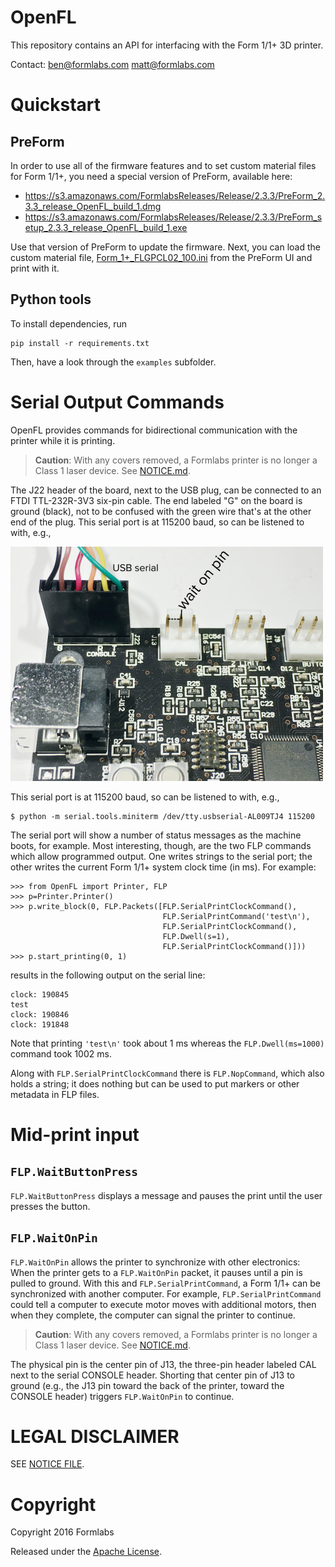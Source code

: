 # OpenFL
This repository contains an API for interfacing with the Form 1/1+ 3D printer.

Contact: ben@formlabs.com matt@formlabs.com

# Quickstart
## PreForm
In order to use all of the firmware features and to set custom material files for Form 1/1+, you need a special version of PreForm, available here:
* https://s3.amazonaws.com/FormlabsReleases/Release/2.3.3/PreForm_2.3.3_release_OpenFL_build_1.dmg
* https://s3.amazonaws.com/FormlabsReleases/Release/2.3.3/PreForm_setup_2.3.3_release_OpenFL_build_1.exe

Use that version of PreForm to update the firmware. Next, you can load the custom material file, [Form_1+_FLGPCL02_100.ini](Form_1+_FLGPCL02_100.ini) from the PreForm UI and print with it.

## Python tools
To install dependencies, run
```
pip install -r requirements.txt
```

Then, have a look through the `examples` subfolder.


# Serial Output Commands
OpenFL provides commands for bidirectional communication with the printer while it is printing.

> **Caution**: With any covers removed, a Formlabs printer is no longer a Class 1 laser device. See [NOTICE.md](NOTICE.md).

The J22 header of the board, next to the USB plug, can be connected to an FTDI TTL-232R-3V3 six-pin cable. The end labeled "G" on the board is ground (black), not to be confused with the green wire that's at the other end of the plug. This serial port is at 115200 baud, so can be listened to with, e.g.,

<img src="Form_1+_pinout.png" width="500" alt="Serial and wait-on-pin headers">

This serial port is at 115200 baud, so can be listened to with, e.g., 
```
$ python -m serial.tools.miniterm /dev/tty.usbserial-AL009TJ4 115200
```
The serial port will show a number of status messages as the machine boots, for example. Most interesting, though, are the two FLP commands which allow programmed output. One writes strings to the serial port; the other writes the current Form 1/1+ system clock time (in ms). For example:
```
>>> from OpenFL import Printer, FLP
>>> p=Printer.Printer()
>>> p.write_block(0, FLP.Packets([FLP.SerialPrintClockCommand(),
                                  FLP.SerialPrintCommand('test\n'),
                                  FLP.SerialPrintClockCommand(),
                                  FLP.Dwell(s=1),
                                  FLP.SerialPrintClockCommand()]))
>>> p.start_printing(0, 1)
```
results in the following output on the serial line:
```
clock: 190845
test
clock: 190846
clock: 191848
```
Note that printing `'test\n'` took about 1 ms whereas the `FLP.Dwell(ms=1000)` command took 1002 ms.

Along with `FLP.SerialPrintClockCommand` there is `FLP.NopCommand`, which also holds a string; it does nothing but can be used to put markers or other metadata in FLP files.

# Mid-print input
## `FLP.WaitButtonPress`
`FLP.WaitButtonPress` displays a message and pauses the print until the user presses the button.

## `FLP.WaitOnPin`
`FLP.WaitOnPin` allows the printer to synchronize with other electronics: When the printer gets to a `FLP.WaitOnPin` packet, it pauses until a pin is pulled to ground. With this and `FLP.SerialPrintCommand`, a Form 1/1+ can be synchronized with another computer. For example, `FLP.SerialPrintCommand` could tell a computer to execute motor moves with additional motors, then when they complete, the computer can signal the printer to continue.

> **Caution**: With any covers removed, a Formlabs printer is no longer a Class 1 laser device. See [NOTICE.md](NOTICE.md).

The physical pin is the center pin of J13, the three-pin header labeled CAL next to the serial CONSOLE header. Shorting that center pin of J13 to ground (e.g., the J13 pin toward the back of the printer, toward the CONSOLE header) triggers `FLP.WaitOnPin` to continue.

# LEGAL DISCLAIMER
SEE [NOTICE FILE](NOTICE.md).

# Copyright
Copyright 2016 Formlabs

Released under the [Apache License](https://github.com/formlabs/openfl/blob/master/COPYING).
